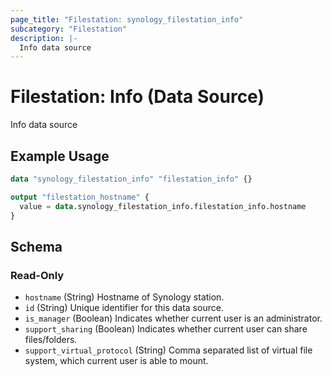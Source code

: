```yaml
---
page_title: "Filestation: synology_filestation_info"
subcategory: "Filestation"
description: |-
  Info data source
---
```


# Filestation: Info (Data Source)

Info data source

## Example Usage

```terraform
data "synology_filestation_info" "filestation_info" {}

output "filestation_hostname" {
  value = data.synology_filestation_info.filestation_info.hostname
}
```

<!-- schema generated by tfplugindocs -->
## Schema

### Read-Only

- `hostname` (String) Hostname of Synology station.
- `id` (String) Unique identifier for this data source.
- `is_manager` (Boolean) Indicates whether current user is an administrator.
- `support_sharing` (Boolean) Indicates whether current user can share files/folders.
- `support_virtual_protocol` (String) Comma separated list of virtual file system, which current user is able to mount.